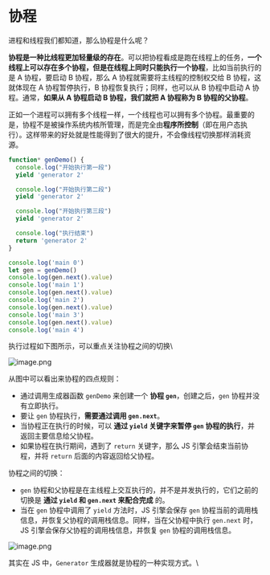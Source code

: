 # 协程

进程和线程我们都知道，那么协程是什么呢？

**协程是一种比线程更加轻量级的存在**。可以把协程看成是跑在线程上的任务，**一个线程上可以存在多个协程，但是在线程上同时只能执行一个协程**，比如当前执行的是 A 协程，要启动 B 协程，那么 A 协程就需要将主线程的控制权交给 B 协程，这就体现在 A 协程暂停执行，B 协程恢复执行；同样，也可以从 B 协程中启动 A 协程。通常，**如果从 A 协程启动 B 协程，我们就把 A 协程称为 B 协程的父协程**。

正如一个进程可以拥有多个线程一样，一个线程也可以拥有多个协程。最重要的是，协程不是被操作系统内核所管理，而是完全由**程序所控制**（即在用户态执行）。这样带来的好处就是性能得到了很大的提升，不会像线程切换那样消耗资源。

```javascript
function* genDemo() {
  console.log("开始执行第一段")
  yield 'generator 2'

  console.log("开始执行第二段")
  yield 'generator 2'

  console.log("开始执行第三段")
  yield 'generator 2'

  console.log("执行结束")
  return 'generator 2'
}

console.log('main 0')
let gen = genDemo()
console.log(gen.next().value)
console.log('main 1')
console.log(gen.next().value)
console.log('main 2')
console.log(gen.next().value)
console.log('main 3')
console.log(gen.next().value)
console.log('main 4')
```

执行过程如下图所示，可以重点关注协程之间的切换\


![image.png](https://p9-juejin.byteimg.com/tos-cn-i-k3u1fbpfcp/366ae82a000d4b158397832df8016407\~tplv-k3u1fbpfcp-watermark.image)

从图中可以看出来协程的四点规则：

* 通过调用生成器函数 `genDemo` 来创建一个 **协程 `gen`**，创建之后，`gen` 协程并没有立即执行。
* 要让 `gen` 协程执行，**需要通过调用 `gen.next`**。
* 当协程正在执行的时候，可以 **通过 `yield` 关键字来暂停 `gen` 协程的执行**，并返回主要信息给父协程。
* 如果协程在执行期间，遇到了 `return` 关键字，那么 JS 引擎会结束当前协程，并将 `return` 后面的内容返回给父协程。

协程之间的切换：

* `gen` 协程和父协程是在主线程上交互执行的，并不是并发执行的，它们之前的切换是 **通过 `yield` 和 `gen.next` 来配合完成** 的。
* 当在 `gen` 协程中调用了 `yield` 方法时，JS 引擎会保存 `gen` 协程当前的调用栈信息，并恢复父协程的调用栈信息。同样，当在父协程中执行 `gen.next` 时，JS 引擎会保存父协程的调用栈信息，并恢复 `gen` 协程的调用栈信息。

![image.png](https://p6-juejin.byteimg.com/tos-cn-i-k3u1fbpfcp/3f53f90242af45e1a639e0cb19f0b4db\~tplv-k3u1fbpfcp-watermark.image)

其实在 JS 中，`Generator` 生成器就是协程的一种实现方式。\
